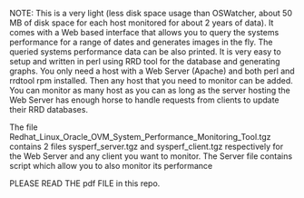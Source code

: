 NOTE:  This is a very light (less disk space usage than OSWatcher, about 50 MB  of disk space for each host monitored for about 2 years of data). 
It comes with a Web based interface that allows you to query the systems performance for a range of dates and generates images in the fly. 
The queried systems performance data can be also printed. 
It is very easy to setup and written in perl using RRD tool for the database and generating graphs. 
You only need a host with a Web Server (Apache) and both perl and rrdtool rpm installed. 
Then any host that you need to monitor can be added. You can monitor as many host as you can as long as the server hosting the Web Server has enough horse to handle requests from clients to update their RRD databases.

The file Redhat_Linux_Oracle_OVM_System_Performance_Monitoring_Tool.tgz contains 2 files sysperf_server.tgz and sysperf_client.tgz respectively for the Web Server and any client you want to monitor. 
The Server file contains script which allow you to also monitor its performance

PLEASE READ THE pdf FILE in this repo.
